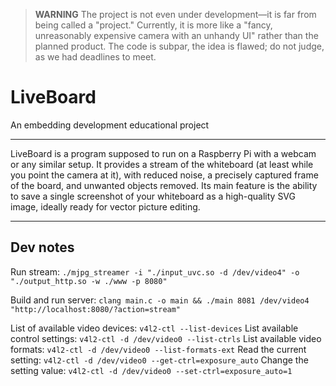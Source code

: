 > **WARNING**
> The project is not even under development—it is far from being called a "project." Currently, it is more like a "fancy, unreasonably expensive camera with an unhandy UI" rather than the planned product.
> The code is subpar, the idea is flawed; do not judge, as we had deadlines to meet.

# **LiveBoard**

An embedding development educational project

---

LiveBoard is a program supposed to run on a Raspberry Pi with a webcam or any similar setup. It provides a stream of the whiteboard (at least while you point the camera at it), with reduced noise, a precisely captured frame of the board, and unwanted objects removed. Its main feature is the ability to save a single screenshot of your whiteboard as a high-quality SVG image, ideally ready for vector picture editing.

---


## Dev notes

Run stream: `./mjpg_streamer -i "./input_uvc.so -d /dev/video4" -o "./output_http.so -w ./www -p 8080"`

Build and run server: `clang main.c -o main && ./main 8081 /dev/video4 "http://localhost:8080/?action=stream"`

List of available video devices: `v4l2-ctl --list-devices`
List available control settings: `v4l2-ctl -d /dev/video0 --list-ctrls`
List available video formats: `v4l2-ctl -d /dev/video0 --list-formats-ext`
Read the current setting: `v4l2-ctl -d /dev/video0 --get-ctrl=exposure_auto`
Change the setting value: `v4l2-ctl -d /dev/video0 --set-ctrl=exposure_auto=1`
